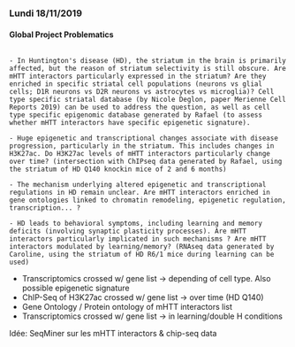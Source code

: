 ### Lundi 18/11/2019

#### Global Project Problematics
```

- In Huntington's disease (HD), the striatum in the brain is primarily affected, but the reason of striatum selectivity is still obscure. Are mHTT interactors particularly expressed in the striatum? Are they enriched in specific striatal cell populations (neurons vs glial cells; D1R neurons vs D2R neurons vs astrocytes vs microglia)? Cell type specific striatal database (by Nicole Deglon, paper Merienne Cell Reports 2019) can be used to address the question, as well as cell type specific epigenomic database generated by Rafael (to assess whether mHTT interactors have specific epigenetic signature).

- Huge epigenetic and transcriptional changes associate with disease progression, particularly in the striatum. This includes changes in H3K27ac. Do H3K27ac levels of mHTT interactors particularly change over time? (intersection with ChIPseq data generated by Rafael, using the striatum of HD Q140 knockin mice of 2 and 6 months)

- The mechanism underlying altered epigenetic and transcriptional regulations in HD remain unclear. Are mHTT interactors enriched in gene ontologies linked to chromatin remodeling, epigenetic regulation, transcription... ?

- HD leads to behavioral symptoms, including learning and memory deficits (involving synaptic plasticity processes). Are mHTT interactors particularly implicated in such mechanisms ? Are mHTT interactors modulated by learning/memory? (RNAseq data generated by Caroline, using the striatum of HD R6/1 mice during learning can be used)

```
* Transcriptomics crossed w/ gene list -> depending of cell type. Also possible epigenetic signature  
* ChIP-Seq of H3K27ac crossed w/ gene list  -> over time (HD Q140)
* Gene Ontology / Protein ontology of mHTT interactors list  
* Transcriptomics crossed w/ gene list ->  in learning/double H conditions

Idée: SeqMiner sur les mHTT interactors & chip-seq data
